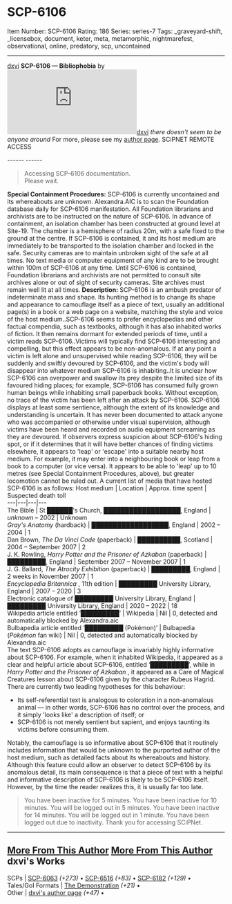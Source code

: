 # SCP-6106
Item Number: SCP-6106
Rating: 186
Series: series-7
Tags: _graveyard-shift, _licensebox, document, keter, meta, metamorphic, nightmarefest, observational, online, predatory, scp, uncontained

---

[dxvi](javascript:;)
**SCP-6106 — Bibliophobia** by [![dxvi](https://www.wikidot.com/avatar.php?userid=7131012&amp;size=small&amp;timestamp=1749953162)](http://www.wikidot.com/user:info/dxvi)[dxvi](http://www.wikidot.com/user:info/dxvi)
_there doesn't seem to be anyone around_
For more, please see my [author page](/dxvi).
SCiPNET REMOTE ACCESS  
  
\------
\------
> Accessing SCP-6106 documentation.  
>  Please wait.
  
  
  
  

**Special Containment Procedures:** SCP-6106 is currently uncontained and its whereabouts are unknown. Alexandra.AIC is to scan the Foundation database daily for SCP-6106 manifestation. All Foundation librarians and archivists are to be instructed on the nature of SCP-6106.
In advance of containment, an isolation chamber has been constructed at ground level at Site-19. The chamber is a hemisphere of radius 20m, with a safe fixed to the ground at the centre.
If SCP-6106 is contained, it and its host medium are immediately to be transported to the isolation chamber and locked in the safe. Security cameras are to maintain unbroken sight of the safe at all times. No text media or computer equipment of any kind are to be brought within 100m of SCP-6106 at any time.
Until SCP-6106 is contained, Foundation librarians and archivists are not permitted to consult site archives alone or out of sight of security cameras. Site archives must remain well lit at all times.
**Description:** SCP-6106 is an ambush predator of indeterminate mass and shape. Its hunting method is to change its shape and appearance to camouflage itself as a piece of text, usually an additional page(s) in a book or a web page on a website, matching the style and voice of the host medium..SCP-6106 seems to prefer encyclopedias and other factual compendia, such as textbooks, although it has also inhabited works of fiction. It then remains dormant for extended periods of time, until a victim reads SCP-6106..Victims will typically find SCP-6106 interesting and compelling, but this effect appears to be non-anomalous.
If at any point a victim is left alone and unsupervised while reading SCP-6106, they will be suddenly and swiftly devoured by SCP-6106, and the victim's body will disappear into whatever medium SCP-6106 is inhabiting..It is unclear how SCP-6106 can overpower and swallow its prey despite the limited size of its favoured hiding places; for example, SCP-6106 has consumed fully grown human beings while inhabiting small paperback books. Without exception, no trace of the victim has been left after an attack by SCP-6106.
SCP-6106 displays at least some sentience, although the extent of its knowledge and understanding is uncertain. It has never been documented to attack anyone who was accompanied or otherwise under visual supervision, although victims have been heard and recorded on audio equipment screaming as they are devoured.
If observers express suspicion about SCP-6106's hiding spot, or if it determines that it will have better chances of finding victims elsewhere, it appears to 'leap' or 'escape' into a suitable nearby host medium. For example, it may enter into a neighbouring book or leap from a book to a computer (or vice versa). It appears to be able to 'leap' up to 10 metres (see Special Containment Procedures, above), but greater locomotion cannot be ruled out.
A current list of media that have hosted SCP-6106 is as follows:
Host medium | Location | Approx. time spent | Suspected death toll  
---|---|---|---  
The Bible | St ██████'s Church, ██████████████████, England | _unknown_ – 2002 | Unknown  
_Gray's Anatomy_ (hardback) | ██████████████████, England | 2002 – 2004 | 1  
Dan Brown, _The Da Vinci Code_ (paperback) | ██████████, Scotland | 2004 – September 2007 | 2  
J. K. Rowling, _Harry Potter and the Prisoner of Azkaban_ (paperback) | █████████, England | September 2007 – November 2007 | 1  
J. G. Ballard, _The Atrocity Exhibition_ (paperback) | █████████, England | 2 weeks in November 2007 | 1  
_Encyclopedia Britannica_ , 11th edition | █████████ University Library, England | 2007 – 2020 | 3  
Electronic catalogue of █████████ University Library, England | █████████ University Library, England | 2020 – 2022 | 18  
Wikipedia article entitled ‘█████████’ | Wikipedia | Nil | 0, detected and automatically blocked by Alexandra.aic  
Bulbapedia article entitled ‘█████████ (Pokémon)’ | Bulbapedia (_Pokémon_ fan wiki) | Nil | 0, detected and automatically blocked by Alexandra.aic  
The text SCP-6106 adopts as camouflage is invariably highly informative about SCP-6106. For example, when it inhabited Wikipedia, it appeared as a clear and helpful article about SCP-6106, entitled ‘█████████’, while in _Harry Potter and the Prisoner of Azkaban_ , it appeared as a Care of Magical Creatures lesson about SCP-6106 given by the character Rubeus Hagrid.
There are currently two leading hypotheses for this behaviour:
  * Its self-referential text is analogous to coloration in a non-anomalous animal — in other words, SCP-6106 has no control over the process, and it simply 'looks like' a description of itself; or
  * SCP-6106 is not merely sentient but sapient, and enjoys taunting its victims before consuming them.

Notably, the camouflage is so informative about SCP-6106 that it routinely includes information that would be unknown to the purported author of the host medium, such as detailed facts about its whereabouts and history. Although this feature could allow an observer to detect SCP-6106 by its anomalous detail, its main consequence is that a piece of text with a helpful and informative description of SCP-6106 is likely to be SCP-6106 itself.
However, by the time the reader realizes this, it is usually far too late.
  
  
  
  
  
  

> You have been inactive for 5 minutes.
> You have been inactive for 10 minutes. You will be logged out in 5 minutes.
> You have been inactive for 14 minutes. You will be logged out in 1 minute.
> You have been logged out due to inactivity. Thank you for accessing SCiPNet.
* * *
[More From This Author](javascript:;)
[More From This Author](javascript:;)
dxvi's Works  
---  
SCPs |  [SCP-6063](/scp-6063) _(+273)_ • [SCP-6516](/scp-6516) _(+83)_ • [SCP-6182](/scp-6182) _(+129)_ •  
Tales/GoI Formats |  [The Demonstration](/the-demonstration) _(+21)_ •  
Other |  [dxvi's author page](/dxvi) _(+47)_ •  
  